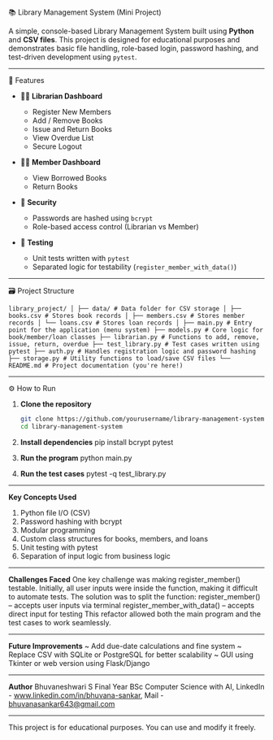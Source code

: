 📚 Library Management System (Mini Project)

A simple, console-based Library Management System built using **Python** and **CSV files**. This project is designed for educational purposes and demonstrates basic file handling, role-based login, password hashing, and test-driven development using `pytest`.

---

🚀 Features

- 👩‍💼 **Librarian Dashboard**
  - Register New Members
  - Add / Remove Books
  - Issue and Return Books
  - View Overdue List
  - Secure Logout

- 👨‍🎓 **Member Dashboard**
  - View Borrowed Books
  - Return Books

- 🔐 **Security**
  - Passwords are hashed using `bcrypt`
  - Role-based access control (Librarian vs Member)

- 🧪 **Testing**
  - Unit tests written with `pytest`
  - Separated logic for testability (`register_member_with_data()`)

---

🗃️ Project Structure
  
``library_project/
│
├── data/ # Data folder for CSV storage
│ ├── books.csv # Stores book records
│ ├── members.csv # Stores member records
│ └── loans.csv # Stores loan records
│
├── main.py # Entry point for the application (menu system)
├── models.py # Core logic for book/member/loan classes
├── librarian.py # Functions to add, remove, issue, return, overdue
├── test_library.py # Test cases written using pytest
├── auth.py # Handles registration logic and password hashing
├── storage.py # Utility functions to load/save CSV files
└── README.md # Project documentation (you're here!)``

---

⚙️ How to Run

1. **Clone the repository**
   ```bash
   git clone https://github.com/yourusername/library-management-system.git
   cd library-management-system
   
2. **Install dependencies**
   pip install bcrypt pytest
   
4. **Run the program**
    python main.py

5. **Run the test cases**
   pytest -q test_library.py

---

**Key Concepts Used**
1. Python file I/O (CSV)
2. Password hashing with bcrypt
3. Modular programming
4. Custom class structures for books, members, and loans
5. Unit testing with pytest
6. Separation of input logic from business logic

---

**Challenges Faced**
One key challenge was making register_member() testable. Initially, all user inputs were inside the function, making it difficult to automate tests. The solution was to split the function:
register_member() – accepts user inputs via terminal
register_member_with_data() – accepts direct input for testing
This refactor allowed both the main program and the test cases to work seamlessly.

---

**Future Improvements**
~ Add due-date calculations and fine system
~ Replace CSV with SQLite or PostgreSQL for better scalability
~ GUI using Tkinter or web version using Flask/Django

---

**Author**
Bhuvaneshwari S
Final Year BSc Computer Science with AI, 
LinkedIn - www.linkedin.com/in/bhuvana-sankar, 
Mail - bhuvanasankar643@gmail.com  

---

This project is for educational purposes. You can use and modify it freely.
